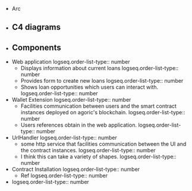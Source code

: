 - Arc
- ## C4 diagrams
- ## Components
- Web application
  logseq.order-list-type:: number
	- Displays information about current loans
	  logseq.order-list-type:: number
	- Provides form to create new loans
	  logseq.order-list-type:: number
	- Shows loan opportunities which users can interact with.
	  logseq.order-list-type:: number
- Wallet Extension
  logseq.order-list-type:: number
	- Facilities communication between users and the smart contract instances deployed on agoric's blockchain.
	  logseq.order-list-type:: number
	- Users references obtain in the web application.
	  logseq.order-list-type:: number
- UrlHandler
  logseq.order-list-type:: number
	- some http service that facilities communication between the UI and the contract instances.
	  logseq.order-list-type:: number
	- I think this can take a variety of shapes.
	  logseq.order-list-type:: number
- Contract Installation
  logseq.order-list-type:: number
	- Ref
	  logseq.order-list-type:: number
- logseq.order-list-type:: number